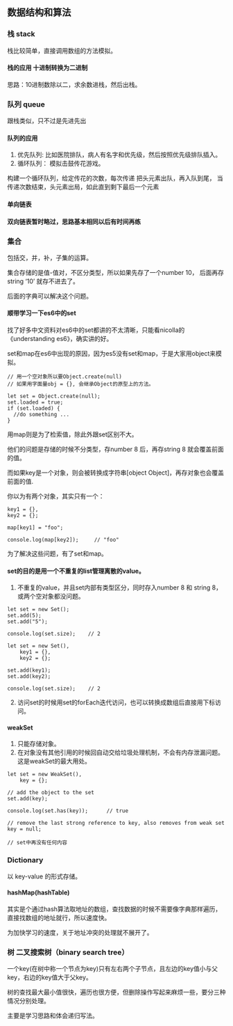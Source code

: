 ## 数据结构和算法

### 栈 stack
栈比较简单，直接调用数组的方法模拟。

#### 栈的应用 十进制转换为二进制
思路：10进制数除以二，求余数进栈，然后出栈。

### 队列 queue
跟栈类似，只不过是先进先出

#### 队列的应用
1. 优先队列: 比如医院排队，病人有名字和优先级，然后按照优先级排队插入。
2. 循环队列： 模拟击鼓传花游戏。

构建一个循环队列，给定传花的次数，每次传递 把头元素出队，再入队到尾， 当传递次数结束，头元素出局，如此直到剩下最后一个元素

#### 单向链表

#### 双向链表暂时略过，思路基本相同以后有时间再练

### 集合
包括交，并，补，子集的运算。

集合存储的是值-值对，不区分类型，所以如果先存了一个number 10， 后面再存string ‘10’ 就存不进去了。

后面的字典可以解决这个问题。

#### 顺带学习一下es6中的set
找了好多中文资料对es6中的set都讲的不太清晰，只能看nicolla的《understanding es6》，确实讲的好。

set和map在es6中出现的原因，因为es5没有set和map，于是大家用object来模拟。
```
// 用一个空对象所以要Object.create(null)
// 如果用字面量obj = {}, 会继承Object的原型上的方法。

let set = Object.create(null);
set.loaded = true;
if (set.loaded) {
  //do something ...
}
```

用map则是为了检索值，除此外跟set区别不大。

他们的问题是存储的时候不分类型，存number 8 后，再存string 8 就会覆盖前面的值。

而如果key是一个对象，则会被转换成字符串[object Object]，再存对象也会覆盖前面的值.

你以为有两个对象，其实只有一个：
```
key1 = {},
key2 = {};

map[key1] = "foo";

console.log(map[key2]);     // "foo"
```

为了解决这些问题，有了set和map。

#### set的目的是用一个不重复的list管理离散的value。
1. 不重复的value，并且set内部有类型区分，同时存入number 8 和 string 8， 或两个空对象都没问题。
```
let set = new Set();
set.add(5);
set.add("5");

console.log(set.size);    // 2

let set = new Set(),
    key1 = {},
    key2 = {};

set.add(key1);
set.add(key2);

console.log(set.size);    // 2
```
2. 访问set的时候用set的forEach迭代访问，也可以转换成数组后直接用下标访问。

#### weakSet
1. 只能存储对象。
2. 在对象没有其他引用的时候回自动交给垃圾处理机制，不会有内存泄漏问题。这是weakSet的最大用处。
```
let set = new WeakSet(),
    key = {};

// add the object to the set
set.add(key);

console.log(set.has(key));      // true

// remove the last strong reference to key, also removes from weak set
key = null;

// set中再没有任何内容
```



### Dictionary

以 key-value 的形式存储。

#### hashMap(hashTable)
其实是个通过hash算法取地址的数组，查找数据的时候不需要像字典那样遍历，直接找数组的地址就行，所以速度快。

为加快学习的速度，关于地址冲突的处理就不展开了。

### 树 二叉搜索树（binary search tree）
一个key(在树中称一个节点为key)只有左右两个子节点，且左边的key值小与父key，右边的key值大于父key。

树的查找最大最小值很快，遍历也很方便，但删除操作写起来麻烦一些，要分三种情况分别处理。

主要是学习思路和体会递归写法。

